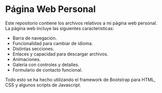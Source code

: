 # Página Web Personal

Este repositorio contiene los archivos relativos a mi página web personal. La página web incluye las siguientes características:

* Barra de navegación.
* Funcionalidad para cambiar de idioma.
* Distintas secciones.
* Enlaces y capacidad para descargar archivos.
* Animaciones.
* Galería con controles y detalles.
* Formulario de contacto funcional.

Todo esto se ha hecho utilizando el framework de Bootstrap para HTML, CSS y algunos scripts de Javascript.